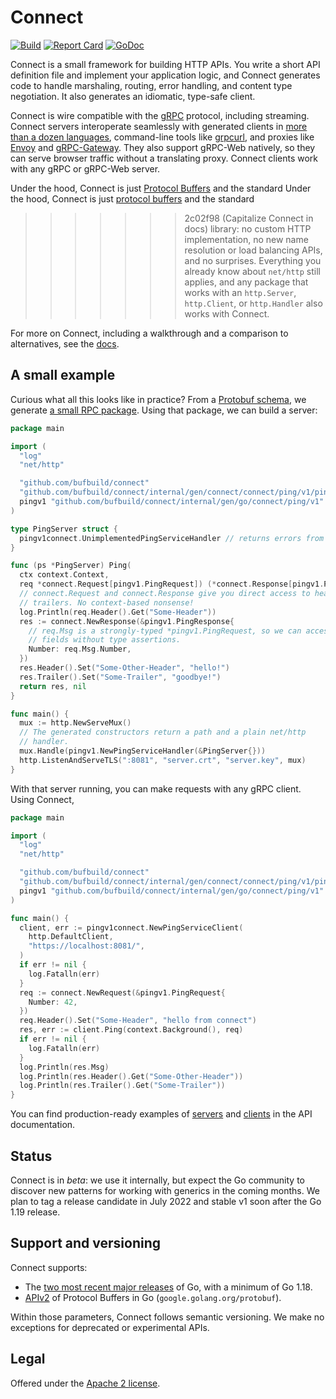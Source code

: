 Connect
=======

[![Build](https://github.com/bufbuild/connect/actions/workflows/ci.yaml/badge.svg?event=push?branch=main)](https://github.com/bufbuild/connect/actions/workflows/ci.yaml)
[![Report Card](https://goreportcard.com/badge/github.com/bufbuild/connect)](https://goreportcard.com/report/github.com/bufbuild/connect)
[![GoDoc](https://pkg.go.dev/badge/github.com/bufbuild/connect.svg)](https://pkg.go.dev/github.com/bufbuild/connect)

Connect is a small framework for building HTTP APIs. You write a short API
definition file and implement your application logic, and Connect generates
code to handle marshaling, routing, error handling, and content type
negotiation. It also generates an idiomatic, type-safe client.

Connect is wire compatible with the [gRPC][grpc] protocol, including streaming.
Connect servers interoperate seamlessly with generated clients in [more than a
dozen languages][grpc-implementations], command-line tools like [grpcurl],
and proxies like [Envoy][envoy] and [gRPC-Gateway][grpc-gateway]. They also
support gRPC-Web natively, so they can serve browser traffic without a
translating proxy. Connect clients work with any gRPC or gRPC-Web server.

Under the hood, Connect is just [Protocol Buffers][protobuf] and the standard
Under the hood, Connect is just [protocol buffers][protobuf] and the standard
>>>>>>> 2c02f98 (Capitalize Connect in docs)
library: no custom HTTP implementation, no new name resolution or load
balancing APIs, and no surprises. Everything you already know about `net/http`
still applies, and any package that works with an `http.Server`, `http.Client`,
or `http.Handler` also works with Connect.

For more on Connect, including a walkthrough and a comparison to alternatives,
see the [docs].

## A small example

Curious what all this looks like in practice? From a [Protobuf
schema](internal/proto/connect/ping/v1/ping.proto), we generate [a small RPC
package](internal/gen/connect/connect/ping/v1/pingv1connect/ping.connect.go). Using that
package, we can build a server:

```go
package main

import (
  "log"
  "net/http"

  "github.com/bufbuild/connect"
  "github.com/bufbuild/connect/internal/gen/connect/connect/ping/v1/pingv1connect"
  pingv1 "github.com/bufbuild/connect/internal/gen/go/connect/ping/v1"
)

type PingServer struct {
  pingv1connect.UnimplementedPingServiceHandler // returns errors from all methods
}

func (ps *PingServer) Ping(
  ctx context.Context,
  req *connect.Request[pingv1.PingRequest]) (*connect.Response[pingv1.PingResponse], error) {
  // connect.Request and connect.Response give you direct access to headers and
  // trailers. No context-based nonsense!
  log.Println(req.Header().Get("Some-Header"))
  res := connect.NewResponse(&pingv1.PingResponse{
    // req.Msg is a strongly-typed *pingv1.PingRequest, so we can access its
    // fields without type assertions.
    Number: req.Msg.Number,
  })
  res.Header().Set("Some-Other-Header", "hello!")
  res.Trailer().Set("Some-Trailer", "goodbye!")
  return res, nil
}

func main() {
  mux := http.NewServeMux()
  // The generated constructors return a path and a plain net/http
  // handler.
  mux.Handle(pingv1.NewPingServiceHandler(&PingServer{}))
  http.ListenAndServeTLS(":8081", "server.crt", "server.key", mux)
}
```

With that server running, you can make requests with any gRPC client. Using
Connect,

```go
package main

import (
  "log"
  "net/http"

  "github.com/bufbuild/connect"
  "github.com/bufbuild/connect/internal/gen/connect/connect/ping/v1/pingv1connect"
  pingv1 "github.com/bufbuild/connect/internal/gen/go/connect/ping/v1"
)

func main() {
  client, err := pingv1connect.NewPingServiceClient(
    http.DefaultClient,
    "https://localhost:8081/",
  )
  if err != nil {
    log.Fatalln(err)
  }
  req := connect.NewRequest(&pingv1.PingRequest{
    Number: 42,
  })
  req.Header().Set("Some-Header", "hello from connect")
  res, err := client.Ping(context.Background(), req)
  if err != nil {
    log.Fatalln(err)
  }
  log.Println(res.Msg)
  log.Println(res.Header().Get("Some-Other-Header"))
  log.Println(res.Trailer().Get("Some-Trailer"))
}
```

You can find production-ready examples of [servers][prod-server] and
[clients][prod-client] in the API documentation.

## Status

Connect is in _beta_: we use it internally, but expect the Go community to
discover new patterns for working with generics in the coming months. We plan
to tag a release candidate in July 2022 and stable v1 soon after the Go 1.19
release.

## Support and versioning

Connect supports:

* The [two most recent major releases][go-support-policy] of Go, with a minimum
  of Go 1.18.
* [APIv2] of Protocol Buffers in Go (`google.golang.org/protobuf`).

Within those parameters, Connect follows semantic versioning. We make no
exceptions for deprecated or experimental APIs.

## Legal

Offered under the [Apache 2 license][license].

[APIv2]: https://blog.golang.org/protobuf-apiv2
[docs]: https://bufconnect.com
[envoy]: https://www.envoyproxy.io/
[godoc]: https://pkg.go.dev/github.com/bufbuild/connect
[go-support-policy]: https://golang.org/doc/devel/release#policy
[grpc-gateway]: https://grpc-ecosystem.github.io/grpc-gateway/
[grpc]: https://grpc.io/
[grpc-implementations]: https://grpc.io/docs/languages/
[grpcurl]: https://github.com/fullstorydev/grpcurl
[license]: https://github.com/bufbuild/connect/blob/main/LICENSE.txt
[prod-client]: https://pkg.go.dev/github.com/bufbuild/connect#example-Client
[prod-server]: https://pkg.go.dev/github.com/bufbuild/connect#example-package
[protobuf]: https://developers.google.com/protocol-buffers
